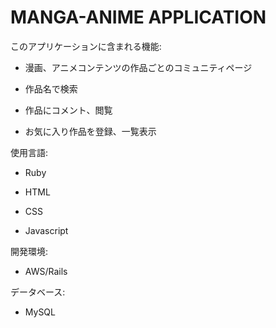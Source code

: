 # MANGA-ANIME APPLICATION

このアプリケーションに含まれる機能:  

* 漫画、アニメコンテンツの作品ごとのコミュニティページ

* 作品名で検索

* 作品にコメント、閲覧

* お気に入り作品を登録、一覧表示

使用言語:

* Ruby

* HTML

* CSS

* Javascript

開発環境:  

* AWS/Rails

データベース:  

* MySQL
